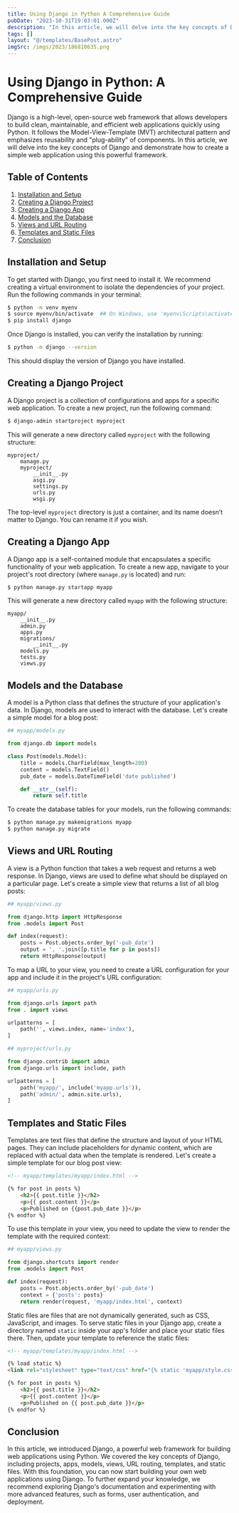 ```yaml
---
title: Using Django in Python A Comprehensive Guide
pubDate: "2023-10-31T19:03:01.000Z"
description: "In this article, we will delve into the key concepts of Django and demonstrate how to create a simple web application using this powerful framework"
tags: []
layout: "@/templates/BasePost.astro"
imgSrc: /imgs/2023/186810635.png
---
```

# Using Django in Python: A Comprehensive Guide

Django is a high-level, open-source web framework that allows developers to build clean, maintainable, and efficient web applications quickly using Python. It follows the Model-View-Template (MVT) architectural pattern and emphasizes reusability and "plug-ability" of components. In this article, we will delve into the key concepts of Django and demonstrate how to create a simple web application using this powerful framework.

## Table of Contents

1. [Installation and Setup](#installation-and-setup)
2. [Creating a Django Project](#creating-a-django-project)
3. [Creating a Django App](#creating-a-django-app)
4. [Models and the Database](#models-and-the-database)
5. [Views and URL Routing](#views-and-url-routing)
6. [Templates and Static Files](#templates-and-static-files)
7. [Conclusion](#conclusion)

## Installation and Setup

To get started with Django, you first need to install it. We recommend creating a virtual environment to isolate the dependencies of your project. Run the following commands in your terminal:

```bash
$ python -m venv myenv
$ source myenv/bin/activate  ## On Windows, use 'myenv\Scripts\activate'
$ pip install django
```

Once Django is installed, you can verify the installation by running:

```bash
$ python -m django --version
```

This should display the version of Django you have installed.

## Creating a Django Project

A Django project is a collection of configurations and apps for a specific web application. To create a new project, run the following command:

```bash
$ django-admin startproject myproject
```

This will generate a new directory called `myproject` with the following structure:

```
myproject/
    manage.py
    myproject/
        __init__.py
        asgi.py
        settings.py
        urls.py
        wsgi.py
```

The top-level `myproject` directory is just a container, and its name doesn’t matter to Django. You can rename it if you wish.

## Creating a Django App

A Django app is a self-contained module that encapsulates a specific functionality of your web application. To create a new app, navigate to your project's root directory (where `manage.py` is located) and run:

```bash
$ python manage.py startapp myapp
```

This will generate a new directory called `myapp` with the following structure:

```
myapp/
    __init__.py
    admin.py
    apps.py
    migrations/
        __init__.py
    models.py
    tests.py
    views.py
```

## Models and the Database

A model is a Python class that defines the structure of your application's data. In Django, models are used to interact with the database. Let's create a simple model for a blog post:

```python
## myapp/models.py

from django.db import models

class Post(models.Model):
    title = models.CharField(max_length=200)
    content = models.TextField()
    pub_date = models.DateTimeField('date published')

    def __str__(self):
        return self.title
```

To create the database tables for your models, run the following commands:

```bash
$ python manage.py makemigrations myapp
$ python manage.py migrate
```

## Views and URL Routing

A view is a Python function that takes a web request and returns a web response. In Django, views are used to define what should be displayed on a particular page. Let's create a simple view that returns a list of all blog posts:

```python
## myapp/views.py

from django.http import HttpResponse
from .models import Post

def index(request):
    posts = Post.objects.order_by('-pub_date')
    output = ', '.join([p.title for p in posts])
    return HttpResponse(output)
```

To map a URL to your view, you need to create a URL configuration for your app and include it in the project's URL configuration:

```python
## myapp/urls.py

from django.urls import path
from . import views

urlpatterns = [
    path('', views.index, name='index'),
]

## myproject/urls.py

from django.contrib import admin
from django.urls import include, path

urlpatterns = [
    path('myapp/', include('myapp.urls')),
    path('admin/', admin.site.urls),
]
```

## Templates and Static Files

Templates are text files that define the structure and layout of your HTML pages. They can include placeholders for dynamic content, which are replaced with actual data when the template is rendered. Let's create a simple template for our blog post view:

```html
<!-- myapp/templates/myapp/index.html -->

{% for post in posts %}
    <h2>{{ post.title }}</h2>
    <p>{{ post.content }}</p>
    <p>Published on {{post.pub_date }}</p>
{% endfor %}
```

To use this template in your view, you need to update the view to render the template with the required context:

```python
## myapp/views.py

from django.shortcuts import render
from .models import Post

def index(request):
    posts = Post.objects.order_by('-pub_date')
    context = {'posts': posts}
    return render(request, 'myapp/index.html', context)
```

Static files are files that are not dynamically generated, such as CSS, JavaScript, and images. To serve static files in your Django app, create a directory named `static` inside your app's folder and place your static files there. Then, update your template to reference the static files:

```html
<!-- myapp/templates/myapp/index.html -->

{% load static %}
<link rel="stylesheet" type="text/css" href="{% static 'myapp/style.css' %}">

{% for post in posts %}
    <h2>{{ post.title }}</h2>
    <p>{{ post.content }}</p>
    <p>Published on {{ post.pub_date }}</p>
{% endfor %}
```

## Conclusion

In this article, we introduced Django, a powerful web framework for building web applications using Python. We covered the key concepts of Django, including projects, apps, models, views, URL routing, templates, and static files. With this foundation, you can now start building your own web applications using Django. To further expand your knowledge, we recommend exploring Django's documentation and experimenting with more advanced features, such as forms, user authentication, and deployment.
